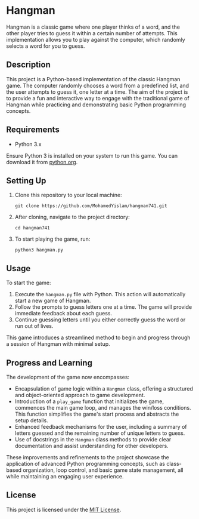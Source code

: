 

# Hangman

Hangman is a classic game where one player thinks of a word, and the other player tries to guess it within a certain number of attempts. This implementation allows you to play against the computer, which randomly selects a word for you to guess.

## Description

This project is a Python-based implementation of the classic Hangman game. The computer randomly chooses a word from a predefined list, and the user attempts to guess it, one letter at a time. The aim of the project is to provide a fun and interactive way to engage with the traditional game of Hangman while practicing and demonstrating basic Python programming concepts.

## Requirements

- Python 3.x

Ensure Python 3 is installed on your system to run this game. You can download it from [python.org](https://www.python.org/downloads/).

## Setting Up

1. Clone this repository to your local machine:

   ```
   git clone https://github.com/MohamedYislam/hangman741.git
   ```

2. After cloning, navigate to the project directory:

   ```
   cd hangman741
   ```

3. To start playing the game, run:

   ```
   python3 hangman.py
   ```

## Usage

To start the game:

1. Execute the `hangman.py` file with Python. This action will automatically start a new game of Hangman.
2. Follow the prompts to guess letters one at a time. The game will provide immediate feedback about each guess.
3. Continue guessing letters until you either correctly guess the word or run out of lives.

This game introduces a streamlined method to begin and progress through a session of Hangman with minimal setup.

## Progress and Learning

The development of the game now encompasses:
- Encapsulation of game logic within a `Hangman` class, offering a structured and object-oriented approach to game development.
- Introduction of a `play_game` function that initializes the game, commences the main game loop, and manages the win/loss conditions. This function simplifies the game's start process and abstracts the setup details.
- Enhanced feedback mechanisms for the user, including a summary of letters guessed and the remaining number of unique letters to guess.
- Use of docstrings in the `Hangman` class methods to provide clear documentation and assist understanding for other developers.

These improvements and refinements to the project showcase the application of advanced Python programming concepts, such as class-based organization, loop control, and basic game state management, all while maintaining an engaging user experience.

## License

This project is licensed under the [MIT License](LICENSE).


